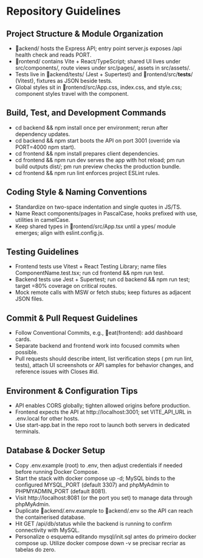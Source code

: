 # Repository Guidelines

## Project Structure & Module Organization
- ackend/ hosts the Express API; entry point server.js exposes /api health check and reads PORT.
- rontend/ contains Vite + React/TypeScript; shared UI lives under src/components/, route views under src/pages/, assets in src/assets/.
- Tests live in ackend/tests/ (Jest + Supertest) and rontend/src/__tests__/ (Vitest), fixtures as JSON beside tests.
- Global styles sit in rontend/src/App.css, index.css, and style.css; component styles travel with the component.

## Build, Test, and Development Commands
- cd backend && npm install once per environment; rerun after dependency updates.
- cd backend && npm start boots the API on port 3001 (override via PORT=4000 npm start).
- cd frontend && npm install prepares client dependencies.
- cd frontend && npm run dev serves the app with hot reload; 
pm run build outputs dist/; 
pm run preview checks the production bundle.
- cd frontend && npm run lint enforces project ESLint rules.

## Coding Style & Naming Conventions
- Standardize on two-space indentation and single quotes in JS/TS.
- Name React components/pages in PascalCase, hooks prefixed with use, utilities in camelCase.
- Keep shared types in rontend/src/App.tsx until a 	ypes/ module emerges; align with eslint.config.js.

## Testing Guidelines
- Frontend tests use Vitest + React Testing Library; name files ComponentName.test.tsx; run cd frontend && npm run test.
- Backend tests use Jest + Supertest; run cd backend && npm run test; target =80% coverage on critical routes.
- Mock remote calls with MSW or fetch stubs; keep fixtures as adjacent JSON files.

## Commit & Pull Request Guidelines
- Follow Conventional Commits, e.g., eat(frontend): add dashboard cards.
- Separate backend and frontend work into focused commits when possible.
- Pull requests should describe intent, list verification steps (
pm run lint, tests), attach UI screenshots or API samples for behavior changes, and reference issues with Closes #id.

## Environment & Configuration Tips
- API enables CORS globally; tighten allowed origins before production.
- Frontend expects the API at http://localhost:3001; set VITE_API_URL in .env.local for other hosts.
- Use start-app.bat in the repo root to launch both servers in dedicated terminals.

## Database & Docker Setup
- Copy .env.example (root) to .env, then adjust credentials if needed before running Docker Compose.
- Start the stack with docker compose up -d; MySQL binds to the configured MYSQL_PORT (default 3307) and phpMyAdmin to PHPMYADMIN_PORT (default 8081).
- Visit http://localhost:8081 (or the port you set) to manage data through phpMyAdmin.
- Duplicate ackend/.env.example to ackend/.env so the API can reach the containerised database.
- Hit GET /api/db/status while the backend is running to confirm connectivity with MySQL.
- Personalize o esquema editando mysql/init.sql antes do primeiro docker compose up. Utilize docker compose down -v se precisar recriar as tabelas do zero.

